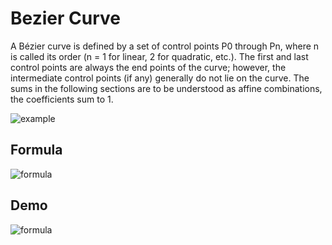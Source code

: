 # Bezier Curve

A Bézier curve is defined by a set of control points P0 through Pn, where n is called its order (n = 1 for linear, 2 for quadratic, etc.). The first and last control points are always the end points of the curve; however, the intermediate control points (if any) generally do not lie on the curve. The sums in the following sections are to be understood as affine combinations, the coefficients sum to 1.

![example](https://github.com/KokoFan16/data_visualization-/blob/master/bezier_curve/example.png)

## Formula

![formula](https://github.com/KokoFan16/data_visualization-/blob/master/bezier_curve/formula.png)

## Demo

![formula](https://github.com/KokoFan16/data_visualization-/blob/master/bezier_curve/demo.gif)

